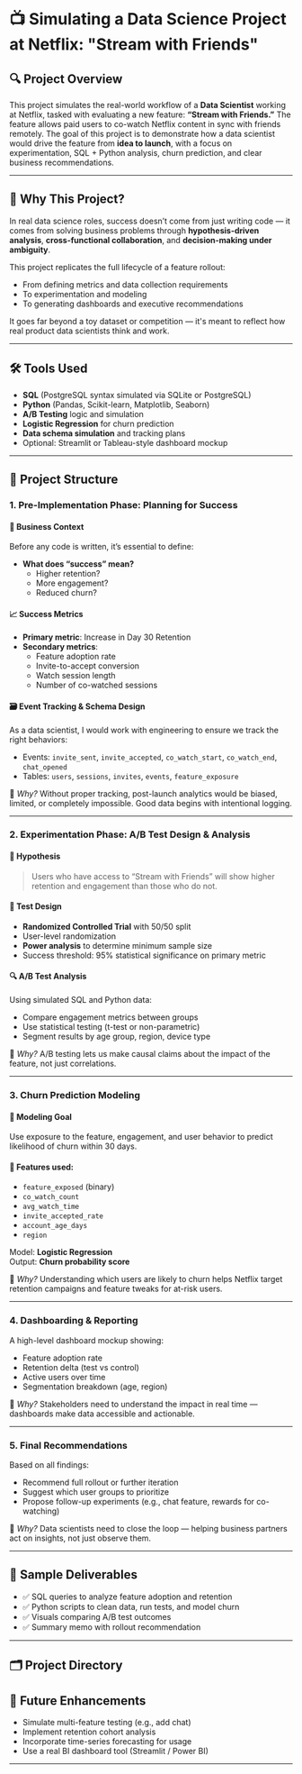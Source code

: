 # 📺 Simulating a Data Science Project at Netflix: "Stream with Friends"

## 🔍 Project Overview

This project simulates the real-world workflow of a **Data Scientist** working at Netflix, tasked with evaluating a new feature: **“Stream with Friends.”** The feature allows paid users to co-watch Netflix content in sync with friends remotely. The goal of this project is to demonstrate how a data scientist would drive the feature from **idea to launch**, with a focus on experimentation, SQL + Python analysis, churn prediction, and clear business recommendations.

---

## 🧠 Why This Project?

In real data science roles, success doesn’t come from just writing code — it comes from solving business problems through **hypothesis-driven analysis**, **cross-functional collaboration**, and **decision-making under ambiguity**.

This project replicates the full lifecycle of a feature rollout:
- From defining metrics and data collection requirements
- To experimentation and modeling
- To generating dashboards and executive recommendations

It goes far beyond a toy dataset or competition — it's meant to reflect how real product data scientists think and work.

---

## 🛠️ Tools Used

- **SQL** (PostgreSQL syntax simulated via SQLite or PostgreSQL)
- **Python** (Pandas, Scikit-learn, Matplotlib, Seaborn)
- **A/B Testing** logic and simulation
- **Logistic Regression** for churn prediction
- **Data schema simulation** and tracking plans
- Optional: Streamlit or Tableau-style dashboard mockup

---

## 🧭 Project Structure

### **1. Pre-Implementation Phase: Planning for Success**

#### 🧩 Business Context
Before any code is written, it’s essential to define:
- **What does “success” mean?**
  - Higher retention?
  - More engagement?
  - Reduced churn?

#### 📈 Success Metrics
- **Primary metric**: Increase in Day 30 Retention
- **Secondary metrics**: 
  - Feature adoption rate
  - Invite-to-accept conversion
  - Watch session length
  - Number of co-watched sessions

#### 🗃️ Event Tracking & Schema Design
As a data scientist, I would work with engineering to ensure we track the right behaviors:
- Events: `invite_sent`, `invite_accepted`, `co_watch_start`, `co_watch_end`, `chat_opened`
- Tables: `users`, `sessions`, `invites`, `events`, `feature_exposure`

📎 _Why?_ Without proper tracking, post-launch analytics would be biased, limited, or completely impossible. Good data begins with intentional logging.

---

### **2. Experimentation Phase: A/B Test Design & Analysis**

#### 🎯 Hypothesis
> Users who have access to “Stream with Friends” will show higher retention and engagement than those who do not.

#### 🧪 Test Design
- **Randomized Controlled Trial** with 50/50 split
- User-level randomization
- **Power analysis** to determine minimum sample size
- Success threshold: 95% statistical significance on primary metric

#### 🔍 A/B Test Analysis
Using simulated SQL and Python data:
- Compare engagement metrics between groups
- Use statistical testing (t-test or non-parametric)
- Segment results by age group, region, device type

📎 _Why?_ A/B testing lets us make causal claims about the impact of the feature, not just correlations.

---

### **3. Churn Prediction Modeling**

#### 🤖 Modeling Goal
Use exposure to the feature, engagement, and user behavior to predict likelihood of churn within 30 days.

#### 🔢 Features used:
- `feature_exposed` (binary)
- `co_watch_count`
- `avg_watch_time`
- `invite_accepted_rate`
- `account_age_days`
- `region`

Model: **Logistic Regression**  
Output: **Churn probability score**

📎 _Why?_ Understanding which users are likely to churn helps Netflix target retention campaigns and feature tweaks for at-risk users.

---

### **4. Dashboarding & Reporting**

A high-level dashboard mockup showing:
- Feature adoption rate
- Retention delta (test vs control)
- Active users over time
- Segmentation breakdown (age, region)

📎 _Why?_ Stakeholders need to understand the impact in real time — dashboards make data accessible and actionable.

---

### **5. Final Recommendations**

Based on all findings:
- Recommend full rollout or further iteration
- Suggest which user groups to prioritize
- Propose follow-up experiments (e.g., chat feature, rewards for co-watching)

📎 _Why?_ Data scientists need to close the loop — helping business partners act on insights, not just observe them.

---

## 🧪 Sample Deliverables

- ✅ SQL queries to analyze feature adoption and retention
- ✅ Python scripts to clean data, run tests, and model churn
- ✅ Visuals comparing A/B test outcomes
- ✅ Summary memo with rollout recommendation

---

## 🗂️ Project Directory

## 🚀 Future Enhancements

- Simulate multi-feature testing (e.g., add chat)
- Implement retention cohort analysis
- Incorporate time-series forecasting for usage
- Use a real BI dashboard tool (Streamlit / Power BI)

---
